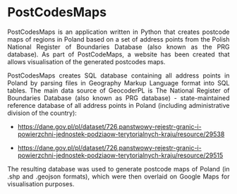 # PostCodesMaps

<p align="justify">
PostCodesMaps is an application written in Python that creates postcode maps of regions in Poland based on a set of address points from the Polish National Register of Boundaries Database (also known as the PRG database). As part of PostCodeMaps, a website has been created that allows visualisation of the generated postcodes maps.
</p>

<p align="justify">
PostCodesMaps creates SQL database containing all address points in Poland by parsing files in Geography Markup Language format into SQL tables. The main data source of GeocoderPL is The National Register of Boundaries Database (also known as PRG database) - state-maintained reference database of all address points in Poland (including administrative division of the country):

- https://dane.gov.pl/pl/dataset/726,panstwowy-rejestr-granic-i-powierzchni-jednostek-podziaow-terytorialnych-kraju/resource/29538

- https://dane.gov.pl/pl/dataset/726,panstwowy-rejestr-granic-i-powierzchni-jednostek-podziaow-terytorialnych-kraju/resource/29515
</p>

<p align="justify">
The resulting database was used to generate postcode maps of Poland (in .shp and .geojson formats), which were then overlaid on Google Maps for visualisation purposes.
</p>
